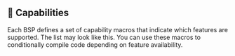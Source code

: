 ## :1234: Capabilities

Each BSP defines a set of capability macros that indicate which features are supported.
The list may look like this.
You can use these macros to conditionally compile code depending on feature availability.

